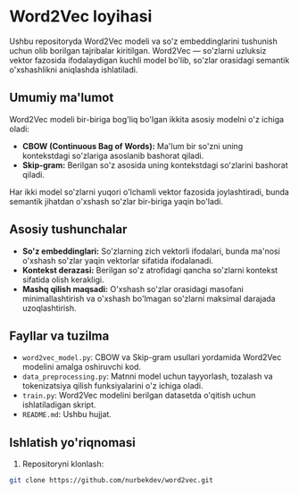 # Word2Vec loyihasi

Ushbu repositoryda Word2Vec modeli va so'z embeddinglarini tushunish uchun olib borilgan tajribalar kiritilgan. Word2Vec — so'zlarni uzluksiz vektor fazosida ifodalaydigan kuchli model bo'lib, so'zlar orasidagi semantik o'xshashlikni aniqlashda ishlatiladi.

## Umumiy ma'lumot

Word2Vec modeli bir-biriga bog'liq bo'lgan ikkita asosiy modelni o'z ichiga oladi:

- **CBOW (Continuous Bag of Words):** Ma'lum bir so'zni uning kontekstdagi so'zlariga asoslanib bashorat qiladi.
- **Skip-gram:** Berilgan so'z asosida uning kontekstdagi so'zlarini bashorat qiladi.

Har ikki model so'zlarni yuqori o'lchamli vektor fazosida joylashtiradi, bunda semantik jihatdan o'xshash so'zlar bir-biriga yaqin bo'ladi.

## Asosiy tushunchalar

- **So'z embeddinglari:** So'zlarning zich vektorli ifodalari, bunda ma'nosi o'xshash so'zlar yaqin vektorlar sifatida ifodalanadi.
- **Kontekst derazasi:** Berilgan so'z atrofidagi qancha so'zlarni kontekst sifatida olish kerakligi.
- **Mashq qilish maqsadi:** O'xshash so'zlar orasidagi masofani minimallashtirish va o'xshash bo'lmagan so'zlarni maksimal darajada uzoqlashtirish.

## Fayllar va tuzilma

- `word2vec_model.py`: CBOW va Skip-gram usullari yordamida Word2Vec modelini amalga oshiruvchi kod.
- `data_preprocessing.py`: Matnni model uchun tayyorlash, tozalash va tokenizatsiya qilish funksiyalarini o'z ichiga oladi.
- `train.py`: Word2Vec modelini berilgan datasetda o'qitish uchun ishlatiladigan skript.
- `README.md`: Ushbu hujjat.

## Ishlatish yo'riqnomasi

1. Repositoryni klonlash:

```bash
git clone https://github.com/nurbekdev/word2vec.git
